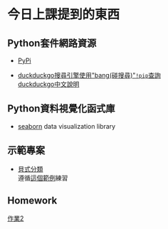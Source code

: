 # 今日上課提到的東西

## Python套件網路資源

- [PyPi](https://pypi.org/)

- [duckduckgo搜尋引擎使用"bang(碰搜尋)"`!pip`查詢](https://duckduckgo.com/bang)  
  [duckduckgo中文說明](https://blog.timshan.idv.tw/2018/04/how-to-duckduckgo.html)

## Python資料視覺化函式庫

- [seaborn](https://seaborn.pydata.org/installing.html) data visualization library

## 示範專案

- [貝式分類](http://notebooks.azure.com/windperson2/projects/gaussiannb-demo)  
   遵循[這個範例](https://notebooks.azure.com/jakevdp/projects/PythonDataScienceHandbook/html/notebooks/05.05-Naive-Bayes.ipynb)練習

## Homework

[作業2](./work2.md)

